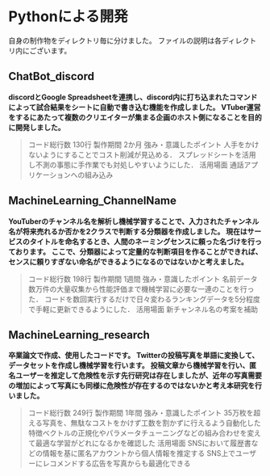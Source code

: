 # Pythonによる開発
自身の制作物をディレクトリ毎に分けました。
ファイルの説明は各ディレクトリ内にございます。
## ChatBot_discord
**discordとGoogle Spreadsheetを連携し、discord内に打ち込まれたコマンドによって試合結果をシートに自動で書き込む機能を作成しました。
VTuber運営をするにあたって複数のクリエイターが集まる企画のホスト側になることを目的に開発しました。**
>コード総行数
130行
>製作期間
2か月
>強み・意識したポイント
人手をかけないようにすることでコスト削減が見込める．
スプレッドシートを活用し不測の事態に手作業でも対処しやすいようにした．
>活用場面
通話アプリケーションへの組み込み

## MachineLearning_ChannelName
**YouTuberのチャンネル名を解析し機械学習することで、入力されたチャンネル名が将来売れるか否かを2クラスで判断する分類器を作成しました。
現在はサービスのタイトルを命名するとき、人間のネーミングセンスに頼った名づけを行っております。
ここで、分類器によって定量的な判断項目を作ることができれば、センスに頼りすぎない命名ができるようになるのではないかと考えました。**
> コード総行数
198行
> 製作期間
1週間
> 強み・意識したポイント
名前データ数万件の大量収集から性能評価まで機械学習に必要な一連のことを行った．
コードを数回実行するだけで日々変わるランキングデータを5分程度で手軽に更新できるようにした．
>活用場面
新チャンネル名の考案を補助

## MachineLearning_research
**卒業論文で作成、使用したコードです。
Twitterの投稿写真を単語に変換して、データセットを作成し機械学習を行います。
投稿文章から機械学習を行い、匿名ユーザーを推定して危険性を示す先行研究は存在しましたが、近年の写真需要の増加によって写真にも同様に危険性が存在するのではないかと考え本研究を行いました。**
> コード総行数
249行
> 製作期間
1年間
> 強み・意識したポイント
35万枚を超える写真を、無駄なコストをかけず工数を割かずに行えるよう自動化した
特徴ベクトルの正規化やパラメータチューニングなどの組み合わせを変えて最適な学習がどれになるかを確認した
>活用場面
SNSにおいて履歴書などの情報を基に匿名アカウントから個人情報を推定する
SNS上でユーザーにレコメンドする広告を写真からも最適化できる